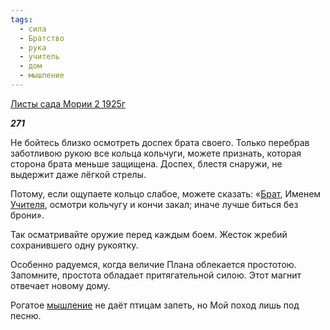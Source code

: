 ```yaml
---
tags:
  - сила
  - Братство
  - рука
  - учитель
  - дом
  - мышление
---
```

[Листы сада Мории 2 1925г](https://127.0.0.1:4002/agni/1925)

___271___

Не бойтесь близко осмотреть доспех брата своего. Только перебрав заботливою рукою все кольца кольчуги, можете признать, которая сторона брата меньше защищена. Доспех, блестя снаружи, не выдержит даже лёгкой стрелы.   

Потому, если ощупаете кольцо слабое, можете сказать: «[Брат](../../../tags/#Братство), Именем [Учителя](../../../tags/#учитель), осмотри кольчугу и кончи закал; иначе лучше биться без брони».   

Так осматривайте оружие перед каждым боем. Жесток жребий сохранившего одну рукоятку.   

Особенно радуемся, когда величие Плана облекается простотою. Запомните, простота обладает притягательной силою. Этот магнит отвечает новому дому.   

Рогатое [мышление](../../../tags/#мышление) не даёт птицам запеть, но Мой поход лишь под песню.   

